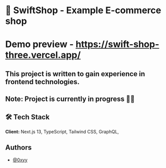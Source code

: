 
# 🚀 SwiftShop - Example E-commerce shop

# Demo preview - https://swift-shop-three.vercel.app/

## This project is written to gain experience in frontend technologies.

## Note: Project is currently in progress 👷‍♂️

## 🛠 Tech Stack

**Client:** Next.js 13, TypeScript, Tailwind CSS, GraphQL, 

## Authors

- [@0xyy](https://github.com/0xyy)

